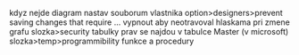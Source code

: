 kdyz nejde diagram
	nastav souborum vlastnika
option>designers>prevent saving changes that require ...
	vypnout aby neotravoval hlaskama pri zmene grafu
slozka>security
	tabulky prav se najdou v tabulce Master (v microsoft)
slozka>temp>programmibility
	funkce a procedury
